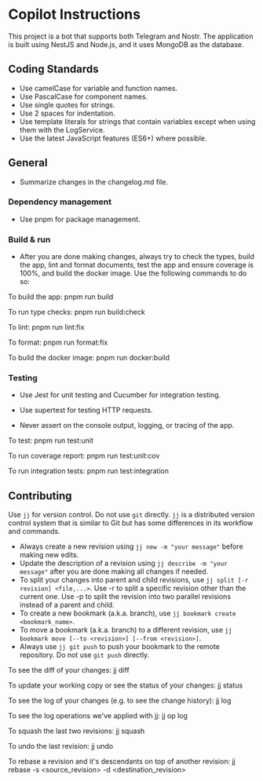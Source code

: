 # Copilot Instructions

This project is a bot that supports both Telegram and Nostr. The application is built using NestJS and Node.js, and it uses MongoDB as the database.

## Coding Standards

- Use camelCase for variable and function names.
- Use PascalCase for component names.
- Use single quotes for strings.
- Use 2 spaces for indentation.
- Use template literals for strings that contain variables except when using them with the LogService.
- Use the latest JavaScript features (ES6+) where possible.

## General

- Summarize changes in the changelog.md file.

### Dependency management

- Use pnpm for package management.

### Build & run

- After you are done making changes, always try to check the types, build the app, lint and format documents, test the app and ensure coverage is 100%, and build the docker image. Use the following commands to do so:

To build the app:
pnpm run build

To run type checks:
pnpm run build:check

To lint:
pnpm run lint:fix

To format:
pnpm run format:fix

To build the docker image:
pnpm run docker:build

### Testing

- Use Jest for unit testing and Cucumber for integration testing.
- Use supertest for testing HTTP requests.

- Never assert on the console output, logging, or tracing of the app.

To test:
pnpm run test:unit

To run coverage report:
pnpm run test:unit:cov

To run integration tests:
pnpm run test:integration

## Contributing

Use `jj` for version control. Do not use `git` directly. `jj` is a distributed version control system that is similar to Git but has some differences in its workflow and commands.
- Always create a new revision using `jj new -m "your message"` before making new edits.
- Update the description of a revision using `jj describe -m "your message"` after you are done making all changes if needed.
- To split your changes into parent and child revisions, use `jj split [-r revision] <file,...>`. Use -r to split a specific revision other than the current one. Use -p to split the revision into two parallel revisions instead of a parent and child.
- To create a new bookmark (a.k.a. branch), use `jj bookmark create <bookmark_name>`.
- To move a bookmark (a.k.a. branch) to a different revision, use `jj bookmark move [--to <revision>] [--from <revision>]`.
- Always use `jj git push` to push your bookmark to the remote repository. Do not use `git push` directly.

To see the diff of your changes:
jj diff

To update your working copy or see the status of your changes:
jj status

To see the log of your changes (e.g. to see the change history):
jj log

To see the log operations we've applied with jj:
jj op log

To squash the last two revisions:
jj squash

To undo the last revision:
jj undo

To rebase a revision and it's descendants on top of another revision:
jj rebase -s <source_revision> -d <destination_revision>
